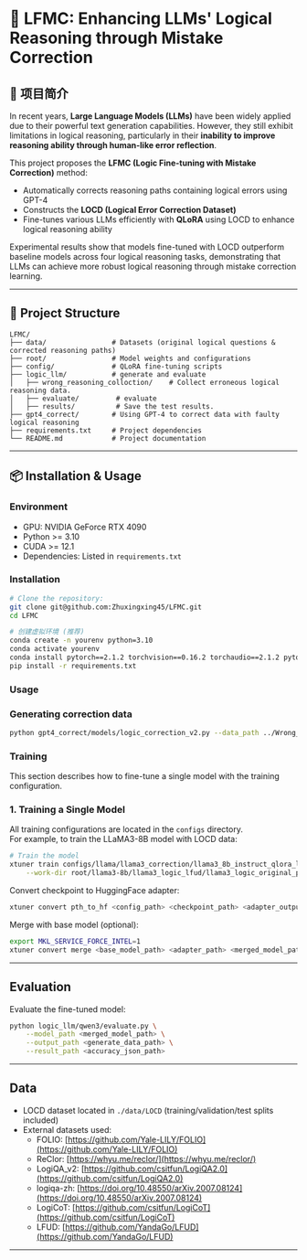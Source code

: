 # 🧠 LFMC: Enhancing LLMs' Logical Reasoning through Mistake Correction

## 📖 项目简介

In recent years, **Large Language Models (LLMs)** have been widely applied due to their powerful text generation capabilities. However, they still exhibit limitations in logical reasoning, particularly in their **inability to improve reasoning ability through human-like error reflection**.

This project proposes the **LFMC (Logic Fine-tuning with Mistake Correction)** method:

* Automatically corrects reasoning paths containing logical errors using GPT-4
* Constructs the **LOCD (Logical Error Correction Dataset)**
* Fine-tunes various LLMs efficiently with **QLoRA** using LOCD to enhance logical reasoning ability

Experimental results show that models fine-tuned with LOCD outperform baseline models across four logical reasoning tasks, demonstrating that LLMs can achieve more robust logical reasoning through mistake correction learning.


---

## 📂 Project Structure

```
LFMC/
├── data/                # Datasets (original logical questions & corrected reasoning paths)
├── root/                # Model weights and configurations
├── config/              # QLoRA fine-tuning scripts
├── logic_llm/           # generate and evaluate
│   ├── wrong_reasoning_colloction/    # Collect erroneous logical reasoning data.
│   ├── evaluate/         # evaluate
│   ├── results/          # Save the test results.
├── gpt4_correct/        # Using GPT-4 to correct data with faulty logical reasoning
├── requirements.txt     # Project dependencies
└── README.md            # Project documentation
```

---

## 📦 Installation & Usage

### Environment

* GPU: NVIDIA GeForce RTX 4090
* Python >= 3.10
* CUDA >= 12.1 
* Dependencies: Listed in `requirements.txt`

### Installation

```bash
# Clone the repository:
git clone git@github.com:Zhuxingxing45/LFMC.git
cd LFMC

# 创建虚拟环境 (推荐)
conda create -n yourenv python=3.10
conda activate yourenv
conda install pytorch==2.1.2 torchvision==0.16.2 torchaudio==2.1.2 pytorch-cuda=12.1 -c pytorch -c nvidia
pip install -r requirements.txt
```

### Usage

### Generating correction data
```bash 
python gpt4_correct/models/logic_correction_v2.py --data_path ../Wrong_Inference --dataset_name [dataset_name] --api_key [openai_api_key]
```


### Training
This section describes how to fine-tune a single model  with the training configuration.

### 1. Training a Single Model
All training configurations are located in the `configs` directory.  
For example, to train the LLaMA3-8B model with LOCD data:
```bash
# Train the model
xtuner train configs/llama/llama3_correction/llama3_8b_instruct_qlora_logic_correct_ez.py \
    --work-dir root/llama3-8b/llama3_logic_lfud/llama3_logic_original_pth
```

Convert checkpoint to HuggingFace adapter:
```bash
xtuner convert pth_to_hf <config_path> <checkpoint_path> <adapter_output_path>
```


Merge with base model (optional):

```bash
export MKL_SERVICE_FORCE_INTEL=1
xtuner convert merge <base_model_path> <adapter_path> <merged_model_path>
```

---

## **Evaluation**

Evaluate the fine-tuned model:

```bash
python logic_llm/qwen3/evaluate.py \
    --model_path <merged_model_path> \
    --output_path <generate_data_path> \
    --result_path <accuracy_json_path>
```

---

## **Data**

* LOCD dataset located in `./data/LOCD` (training/validation/test splits included)
* External datasets used: 
    * FOLIO: [https://github.com/Yale-LILY/FOLIO](https://github.com/Yale-LILY/FOLIO)
  * ReClor: [https://whyu.me/reclor/](https://whyu.me/reclor/)
  * LogiQA_v2: [https://github.com/csitfun/LogiQA2.0](https://github.com/csitfun/LogiQA2.0)
  * logiqa-zh: [https://doi.org/10.48550/arXiv.2007.08124](https://doi.org/10.48550/arXiv.2007.08124)
  * LogiCoT: [https://github.com/csitfun/LogiCoT](https://github.com/csitfun/LogiCoT)
  * LFUD: [https://github.com/YandaGo/LFUD](https://github.com/YandaGo/LFUD)
---






